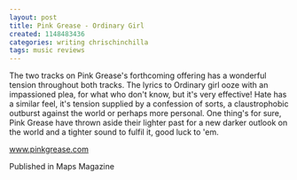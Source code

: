 ```yaml
---
layout: post
title: Pink Grease - Ordinary Girl
created: 1148483436
categories: writing chrischinchilla
tags: music reviews
---
```


The two tracks on Pink Grease's forthcoming offering has a wonderful tension throughout both tracks. The lyrics to Ordinary girl ooze with an impassioned plea, for what who don't know, but it's very effective! Hate has a similar feel, it's tension supplied by a confession of sorts, a claustrophobic outburst against the world or perhaps more personal. One thing's for sure, Pink Grease have thrown aside their lighter past for a new darker outlook on the world and a tighter sound to fulfil it, good luck to 'em.

<a href='http://www.pinkgrease.com' target='_blank'>www.pinkgrease.com</a>

Published in Maps Magazine
